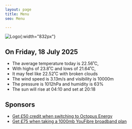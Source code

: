 ```yaml
---
layout: page
title: Menu
seo: Menu

---
```


![Logo](/images/logo.jpg){:width="832px"}

<!-- weather_marker starts -->
## On Friday, 18 July 2025

- The average temperature today is 22.56˚C,
- With highs of 23.8˚C and lows of 21.64˚C,
- It may feel like 22.52˚C with broken clouds
- The wind speed is 3.13m/s and visibility is 10000m
- The pressure is 1012hPa and humidity is 63%
- The sun will rise at 04:10 and set at 20:18

<!-- weather_marker ends -->

## Sponsors

- [Get £50 credit when switching to Octopus Energy](https://bit.ly/3oD1nnS)
- [Get £75 when taking a 1000mb YouFibre broadband plan](https://aklam.io/91zWhU?)
